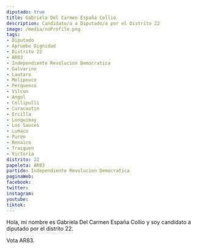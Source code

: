 ```yaml
---
diputado: true
title: Gabriela Del Carmen España Collio
description: Candidato/a a Diputado/a por el Distrito 22
image: /media/noProfile.png
tags:
- Diputado
- Apruebo Dignidad
- Distrito 22
- AR83
- Independiente Revolucion Democratica
- Galvarino
- Lautaro
- Melipeuco
- Perquenco
- Vilcun
- Angol
- Collipulli
- Curacautin
- Ercilla
- Lonquimay
- Los Sauces
- Lumaco
- Puren
- Renaico
- Traiguen
- Victoria
distrito: 22
papeleta: AR83
partido: Independiente Revolucion Democratica
paginaWeb:
facebook:
twitter:
instagram:
youtube:
tiktok:
---
```

Hola, mi nombre es Gabriela Del Carmen España Collio y soy candidato a diputado por el distrito 22.

Vota AR83.
